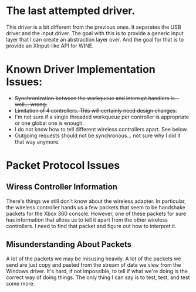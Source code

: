 # The last attempted driver.

This driver is a bit different from the previous ones. It separates the USB driver and the input driver.
The goal with this is to provide a generic input layer that I can create an abstraction layer over. 
And the goal for that is to provide an XInput-like API for WINE. 

# Known Driver Implementation Issues:
  * ~~Synchronization between the workqueue and interrupt handlers is... well... wrong.~~
  * ~~Limitation of 4 controllers. This will certainly need design changes.~~
  * I'm not sure if a single threaded workqueue per controller is appropriate or one global one is enough.
  * I do not know how to tell different wireless controllers apart. See below. 
  * Outgoing requests should not be synchronous... not sure why I did it that way anymore. 
  
# Packet Protocol Issues

## Wiress Controller Information
There's things we still don't know about the wireless adapter. In particular, the wireless controller
hands us a few packets that seem to be handshake packets for the Xbox 360 console. However, one of these
packets for sure has information that alloss us to tell it apart from the other wireless controllers. I
need to find that packet and figure out how to interpret it. 

## Misunderstanding About Packets
A lot of the packets we may be misusing heavily. A lot of the packets we send are just copy and pasted
from the stream of data we view from the Windows driver. It's hard, if not impossible, to tell if what
we're doing is the correct way of doing things. The only thing I can say is to test, test, and test some more. 
